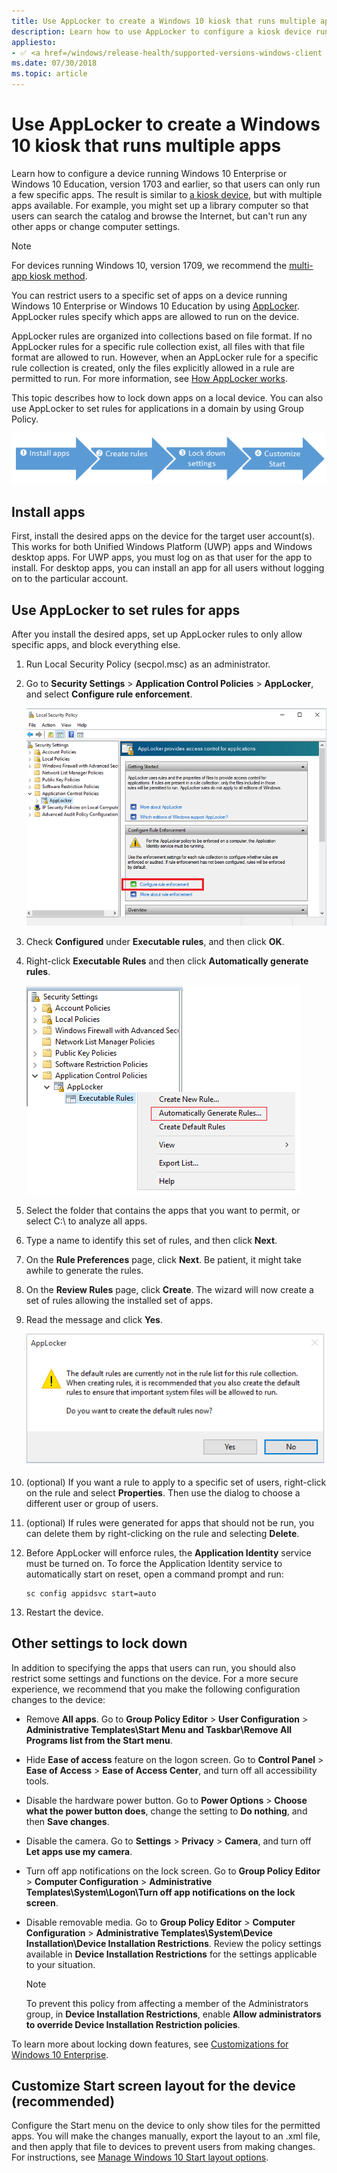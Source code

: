 ```yaml
---
title: Use AppLocker to create a Windows 10 kiosk that runs multiple apps
description: Learn how to use AppLocker to configure a kiosk device running Windows 10 Enterprise or Windows 10 Education so that users can only run a few specific apps.
appliesto:
- ✅ <a href=/windows/release-health/supported-versions-windows-client target=_blank>Windows 10</a>
ms.date: 07/30/2018
ms.topic: article
---
```


# Use AppLocker to create a Windows 10 kiosk that runs multiple apps

Learn how to configure a device running Windows 10 Enterprise or Windows 10 Education, version 1703 and earlier, so that users can only run a few specific apps. The result is similar to [a kiosk device](./kiosk-methods.md), but with multiple apps available. For example, you might set up a library computer so that users can search the catalog and browse the Internet, but can't run any other apps or change computer settings.

>[!NOTE]
>For devices running Windows 10, version 1709, we recommend the [multi-app kiosk method](lock-down-windows-10-to-specific-apps.md).

You can restrict users to a specific set of apps on a device running Windows 10 Enterprise or Windows 10 Education by using [AppLocker](/windows/device-security/applocker/applocker-overview). AppLocker rules specify which apps are allowed to run on the device.

AppLocker rules are organized into collections based on file format. If no AppLocker rules for a specific rule collection exist, all files with that file format are allowed to run. However, when an AppLocker rule for a specific rule collection is created, only the files explicitly allowed in a rule are permitted to run. For more information, see [How AppLocker works](/windows/device-security/applocker/how-applocker-works-techref).

This topic describes how to lock down apps on a local device. You can also use AppLocker to set rules for applications in a domain by using Group Policy.

![install create lockdown customize.](images/lockdownapps.png)

## Install apps

First, install the desired apps on the device for the target user account(s). This works for both Unified Windows Platform (UWP) apps and Windows desktop apps. For UWP apps, you must log on as that user for the app to install. For desktop apps, you can install an app for all users without logging on to the particular account.

## Use AppLocker to set rules for apps

After you install the desired apps, set up AppLocker rules to only allow specific apps, and block everything else.

1. Run Local Security Policy (secpol.msc) as an administrator.
1. Go to **Security Settings** &gt; **Application Control Policies** &gt; **AppLocker**, and select **Configure rule enforcement**.

    ![configure rule enforcement.](images/apprule.png)

1. Check **Configured** under **Executable rules**, and then click **OK**.
1. Right-click **Executable Rules** and then click **Automatically generate rules**.

    ![automatically generate rules.](images/genrule.png)

1. Select the folder that contains the apps that you want to permit, or select C:\\ to analyze all apps.
1. Type a name to identify this set of rules, and then click **Next**.
1. On the **Rule Preferences** page, click **Next**. Be patient, it might take awhile to generate the rules.
1. On the **Review Rules** page, click **Create**. The wizard will now create a set of rules allowing the installed set of apps.
1. Read the message and click **Yes**.

    ![default rules warning.](images/appwarning.png)

1. (optional) If you want a rule to apply to a specific set of users, right-click on the rule and select **Properties**. Then use the dialog to choose a different user or group of users.
1. (optional) If rules were generated for apps that should not be run, you can delete them by right-clicking on the rule and selecting **Delete**.
1. Before AppLocker will enforce rules, the **Application Identity** service must be turned on. To force the Application Identity service to automatically start on reset, open a command prompt and run:

    ``` syntax
    sc config appidsvc start=auto
    ```

1. Restart the device.

## Other settings to lock down

In addition to specifying the apps that users can run, you should also restrict some settings and functions on the device. For a more secure experience, we recommend that you make the following configuration changes to the device:

- Remove **All apps**.
    Go to **Group Policy Editor** &gt; **User Configuration** &gt; **Administrative Templates\\Start Menu and Taskbar\\Remove All Programs list from the Start menu**.
- Hide **Ease of access** feature on the logon screen.
    Go to **Control Panel** &gt; **Ease of Access** &gt; **Ease of Access Center**, and turn off all accessibility tools.
- Disable the hardware power button.
    Go to **Power Options** &gt; **Choose what the power button does**, change the setting to **Do nothing**, and then **Save changes**.
- Disable the camera.
    Go to **Settings** &gt; **Privacy** &gt; **Camera**, and turn off **Let apps use my camera**.
- Turn off app notifications on the lock screen.
    Go to **Group Policy Editor** &gt; **Computer Configuration** &gt; **Administrative Templates\\System\\Logon\\Turn off app notifications on the lock screen**.
- Disable removable media.
    Go to **Group Policy Editor** &gt; **Computer Configuration** &gt; **Administrative Templates\\System\\Device Installation\\Device Installation Restrictions**. Review the policy settings available in **Device Installation Restrictions** for the settings applicable to your situation.

    > [!NOTE]
    > To prevent this policy from affecting a member of the Administrators group, in **Device Installation Restrictions**, enable **Allow administrators to override Device Installation Restriction policies**.

To learn more about locking down features, see [Customizations for Windows 10 Enterprise](/windows-hardware/customize/enterprise/enterprise-custom-portal).

## Customize Start screen layout for the device (recommended)

Configure the Start menu on the device to only show tiles for the permitted apps. You will make the changes manually, export the layout to an .xml file, and then apply that file to devices to prevent users from making changes. For instructions, see [Manage Windows 10 Start layout options](../start/windows-10-start-layout-options-and-policies.md).
